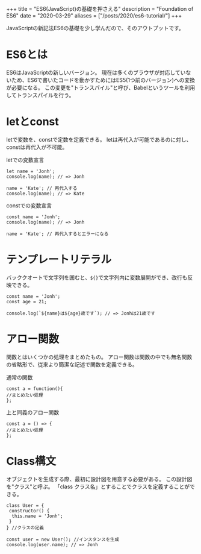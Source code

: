 +++
title = "ES6(JavaScript)の基礎を押さえる"
description = "Foundation of ES6"
date = "2020-03-29"
aliases = ["/posts/2020/es6-tutorial/"]
+++

JavaScriptの新記法ES6の基礎を少し学んだので、そのアウトプットです。
<!--more-->
# ES6とは

ES6はJavaScriptの新しいバージョン。
現在は多くのブラウザが対応していないため、ES6で書いたコードを動かすためにはES5(1つ前のバージョン)への変換が必要になる。
この変更を"トランスパイル"と呼び、Babelというツールを利用してトランスパイルを行う。

# letとconst

letで変数を、constで定数を定義できる。
letは再代入が可能であるのに対し、constは再代入が不可能。

letでの変数宣言

```javascript:
let name = 'Jonh';
console.log(name); // => Jonh

name = 'Kate'; // 再代入する
console.log(name); // => Kate
```

constでの変数宣言

```javascript:
const name = 'Jonh';
console.log(name); // => Jonh

name = 'Kate'; // 再代入するとエラーになる
```

# テンプレートリテラル

バッククオートで文字列を囲むと、`${}`で文字列内に変数展開ができ、改行も反映できる。

```javascript:
const name = 'Jonh';
const age = 21;

console.log(`${name}は${age}歳です`); // => Jonhは21歳です
```

# アロー関数

関数とはいくつかの処理をまとめたもの。
アロー関数は関数の中でも無名関数の省略形で、従来より簡潔な記述で関数を定義できる。

通常の関数

```javascript:
const a = function(){
//まとめたい処理
};
```

上と同義のアロー関数

```javascript:
const a = () => {
//まとめたい処理
};
```

# Class構文

オブジェクトを生成する際、最初に設計図を用意する必要がある。
この設計図を"クラス"と呼ぶ。
「class クラス名」とすることでクラスを定義することができる。

```javascript:
class User = {
 constructor() {
  this.name = 'Jonh';
 }
} //クラスの定義

const user = new User(); //インスタンスを生成
console.log(user.name); // => Jonh
```
